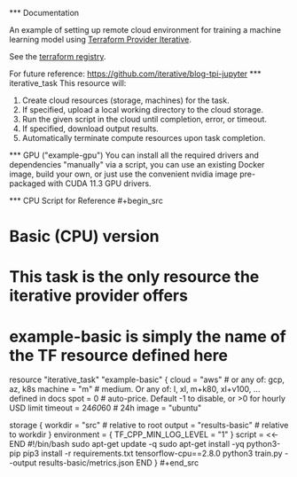 *** Documentation

An example of setting up remote cloud environment for training a machine learning model using [Terraform Provider Iterative](https://github.com/iterative/terraform-provider-iterative).

See the [terraform registry](https://registry.terraform.io/providers/iterative/iterative/latest/docs).

For future reference: https://github.com/iterative/blog-tpi-jupyter
*** iterative_task
This resource will:

1. Create cloud resources (storage, machines) for the task.
2. If specified, upload a local working directory to the cloud storage.
3. Run the given script in the cloud until completion, error, or timeout.
4. If specified, download output results.
5. Automatically terminate compute resources upon task completion.

*** GPU ("example-gpu")
You can install all the required drivers and dependencies "manually" via a script, you can use an existing Docker image, build your own, or just use the convenient nvidia image pre-packaged with CUDA 11.3 GPU drivers.

*** CPU Script for Reference
#+begin_src
# Basic (CPU) version
# This task is the only resource the iterative provider offers
# example-basic is simply the name of the TF resource defined here
resource "iterative_task" "example-basic" {
  cloud   = "aws"    # or any of: gcp, az, k8s
  machine = "m"      # medium. Or any of: l, xl, m+k80, xl+v100, ... defined in docs
  spot    = 0        # auto-price. Default -1 to disable, or >0 for hourly USD limit
  timeout = 24*60*60 # 24h
  image   = "ubuntu"

  storage {
    workdir = "src" # relative to root
    output  = "results-basic" # relative to workdir
  }
  environment = { TF_CPP_MIN_LOG_LEVEL = "1" }
  script = <<-END
    #!/bin/bash
    sudo apt-get update -q
    sudo apt-get install -yq python3-pip
    pip3 install -r requirements.txt tensorflow-cpu==2.8.0
    python3 train.py --output results-basic/metrics.json
  END
}
#+end_src
